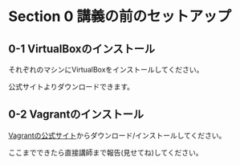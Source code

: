 # Section 0 講義の前のセットアップ

## 0-1 VirtualBoxのインストール

それぞれのマシンにVirtualBoxをインストールしてください。

公式サイトよりダウンロードできます。

## 0-2 Vagrantのインストール

[Vagrantの公式サイト](http://www.vagrantup.com/downloads)からダウンロード/インストールしてください。

ここまでできたら直接講師まで報告(見せてね)してください。
